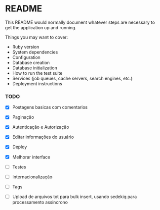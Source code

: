 # README

This README would normally document whatever steps are necessary to get the
application up and running.

Things you may want to cover:
* Ruby version
* System dependencies
* Configuration
* Database creation
* Database initialization
* How to run the test suite
* Services (job queues, cache servers, search engines, etc.)
* Deployment instructions

### TODO
- [X] Postagens basicas com comentarios
- [X] Paginação 
- [X] Autenticação e Autorização
- [X] Editar informações do usuário
- [X] Deploy
- [X] Melhorar interface
- [ ] Testes
- [ ] Internacionalização
- [ ] Tags
- [ ] Upload de arquivos txt para bulk insert, usando sedekiq para processamento assincrono


